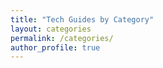 ```yaml
---
title: "Tech Guides by Category"
layout: categories
permalink: /categories/
author_profile: true
---
```


